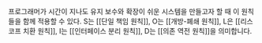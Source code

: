 프로그래머가 시간이 지나도 유지 보수와 확장이 쉬운 시스템을 만들고자 할 때 이 원칙들을 함께 적용할 수 있다.
S는 [[단일 책임 원칙]], O는 [[개방-폐쇄 원칙]], L은 [[리스코프 치환 원칙]], I는 [[인터페이스 분리 원칙]], D는 [[의존 역전 원칙]]을 의미합니다.
